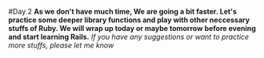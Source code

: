 #Day 2
**As we don't have much time, We are going a bit faster. Let's practice some deeper library functions and play with other neccessary stuffs of Ruby.
We will wrap up today or maybe tomorrow before evening and start learning Rails.**
*If you have any suggestions or want to practice more stuffs, please let me know*